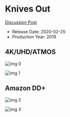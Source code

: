 # Knives Out

[Discussion Post](https://www.avsforum.com/threads/bass-eq-for-filtered-movies.2995212/post-59236156)

* Release Date: 2020-02-25
* Production Year: 2019

## 4K/UHD/ATMOS

![img 0](https://i.imgur.com/bKB7SdV.jpg)

![img 1](https://i.imgur.com/eKztbVM.png)

## Amazon DD+

![img 2](https://i.imgur.com/jk2JtBN.jpg)

![img 3](https://i.imgur.com/TmWa6xS.jpg)


